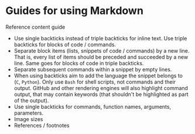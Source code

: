 # Guides for using Markdown

Reference content guide

* Use single backticks instead of triple backticks for inline text.
  Use triple backticks for blocks of code / commands.
* Separate block items (lists, snippets of code / commands) by a new line.
  That is, every list of items should be preceded and succeeded by a new line.
  Same goes for blocks of code in triple backticks.
* Separate subsequent commands within a snippet by empty lines.
* When using backticks aim to add the language the snippet belongs to (`C`, `Python`).
  Only use `Bash` for shell scripts, not commands and their output.
  GitHub and other rendering engines will also highlight command output, that may contain keywords (that shouldn't be highlighted as part of the output).
* Use single backticks for commands, function names, arguments, parameters.
* Image sizes
* References / footnotes
